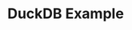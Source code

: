 ---
title: DuckDB Example
weight: 1
variants: +flyte -serverless -byoc -selfmanaged
layout: py_example
example_file: /external/unionai-examples/flyte-integrations/flytekit-plugins/duckdb_plugin/duckdb_plugin/duckdb_example.py
---